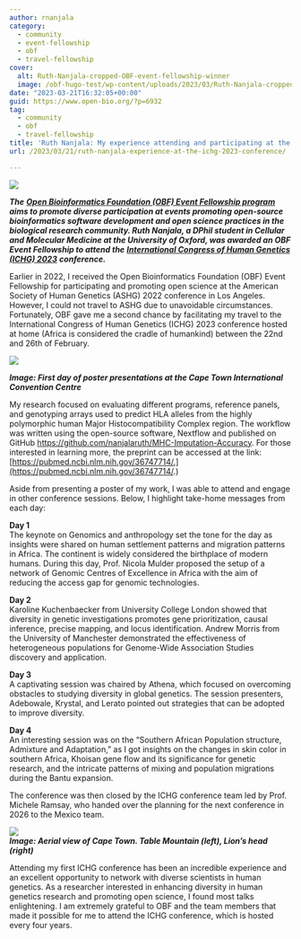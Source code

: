 ```yaml
---
author: rnanjala
category:
  - community
  - event-fellowship
  - obf
  - travel-fellowship
cover:
  alt: Ruth-Nanjala-cropped-OBF-event-fellowship-winner
  image: /obf-hugo-test/wp-content/uploads/2023/03/Ruth-Nanjala-cropped-OBF-event-fellowship-winner.jpg
date: "2023-03-21T16:32:05+00:00"
guid: https://www.open-bio.org/?p=6932
tag:
  - community
  - obf
  - travel-fellowship
title: 'Ruth Nanjala: My experience attending and participating at the ICHG 2023 conference hosted in the Mother City'
url: /2023/03/21/ruth-nanjala-experience-at-the-ichg-2023-conference/

---
```

![](https://lh6.googleusercontent.com/81b1Vw9GP-Bimj8BknvbmoKN1ABWtA9jiidU__Lk5Znu9M4SCq1HYm24l5duwWa2B9QF1unBf5FrqViiy1uY9nGHDZwPof5bWPw3mSh0TITA0bU1JIz-mgQ7HNII7egFPLj0OJGmRE83)

**_The_** [**_Open Bioinformatics Foundation (OBF) Event Fellowship program_**](/obf-hugo-test/travel-awards) **_aims to promote diverse participation at events promoting open-source bioinformatics software development and open science practices in the biological research community. Ruth Nanjala, a DPhil student in Cellular and Molecular Medicine at the University of Oxford, was awarded an OBF Event Fellowship to attend the_** [**_International Congress of Human Genetics (ICHG) 2023_**](https://www.ichg2023.com) **_conference._**


Earlier in 2022, I received the Open Bioinformatics Foundation (OBF) Event Fellowship for participating and promoting open science at the American Society of Human Genetics (ASHG) 2022 conference in Los Angeles. However, I could not travel to ASHG due to unavoidable circumstances. Fortunately, OBF gave me a second chance by facilitating my travel to the International Congress of Human Genetics (ICHG) 2023 conference hosted at home (Africa is considered the cradle of humankind) between the 22nd and 26th of February.   

![](https://lh5.googleusercontent.com/t0YzIrVivPm7UuWqaYPNOuCeRgyLTFpVncqziSrg8JD009-vxDXkKqsPBm4BOZQYtHgS6s82Ap9i3H2WqUWKjc7cUFasO7SjkdTgmc1u1Rn3x1GDaIOGHZkYCwUW4WlmDYsNPCNW2ZrEEYO569ZKwA)

**_Image: First day of poster presentations at the Cape Town International Convention Centre_**


My research focused on evaluating different programs, reference panels, and genotyping arrays used to predict HLA alleles from the highly polymorphic human Major Histocompatibility Complex region. The workflow was written using the open-source software, Nextflow and published on GitHub https://github.com/nanjalaruth/MHC-Imputation-Accuracy. For those interested in learning more, the preprint can be accessed at the link: [https://pubmed.ncbi.nlm.nih.gov/36747714/.](https://pubmed.ncbi.nlm.nih.gov/36747714/.)

Aside from presenting a poster of my work, I was able to attend and engage in other conference sessions. Below, I highlight take-home messages from each day:  

**Day 1**  
The keynote on Genomics and anthropology set the tone for the day as insights were shared on human settlement patterns and migration patterns in Africa. The continent is widely considered the birthplace of modern humans. During this day, Prof. Nicola Mulder proposed the setup of a network of Genomic Centres of Excellence in Africa with the aim of reducing the access gap for genomic technologies.

**Day 2**  
Karoline Kuchenbaecker from University College London showed that diversity in genetic investigations promotes gene prioritization, causal inference, precise mapping, and locus identification. Andrew Morris from the University of Manchester demonstrated the effectiveness of heterogeneous populations for Genome-Wide Association Studies discovery and application.

**Day 3**  
A captivating session was chaired by Athena, which focused on overcoming obstacles to studying diversity in global genetics. The session presenters, Adebowale, Krystal, and Lerato pointed out strategies that can be adopted to improve diversity.

**Day 4**  
An interesting session was on the “Southern African Population structure, Admixture and Adaptation,” as I got insights on the changes in skin color in southern Africa, Khoisan gene flow and its significance for genetic research, and the intricate patterns of mixing and population migrations during the Bantu expansion.

The conference was then closed by the ICHG conference team led by Prof. Michele Ramsay, who handed over the planning for the next conference in 2026 to the Mexico team.

![](https://lh4.googleusercontent.com/IND_tgHCmknXDXUwmVK-IxpHuGndNgWBA6asSZlt-uwMV2_LmXQDzwPIVkizK9tpanA3c_Px5ZL46se929xKEXqMWxS1hxzYH5LdYCkWhP-g_VCA4aEu63koTF3FeJAn1V_VUFHPkaffUG38FWuTuA)  
**_Image: Aerial view of Cape Town. Table Mountain (left), Lion’s head (right)_**


Attending my first ICHG conference has been an incredible experience and an excellent opportunity to network with diverse scientists in human genetics. As a researcher interested in enhancing diversity in human genetics research and promoting open science, I found most talks enlightening. I am extremely grateful to OBF and the team members that made it possible for me to attend the ICHG conference, which is hosted every four years.
